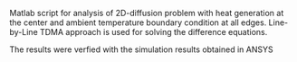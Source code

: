Matlab script for analysis of 2D-diffusion problem with heat generation at the center and ambient temperature boundary condition at all edges.
Line-by-Line TDMA approach is used for solving the difference equations.

The results were verfied with the simulation results obtained in ANSYS
